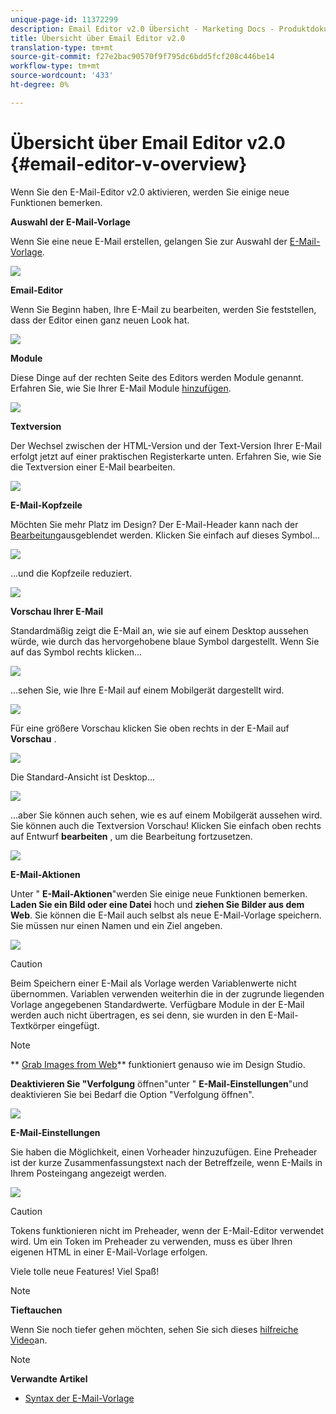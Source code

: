 ```yaml
---
unique-page-id: 11372299
description: Email Editor v2.0 Übersicht - Marketing Docs - Produktdokumentation
title: Übersicht über Email Editor v2.0
translation-type: tm+mt
source-git-commit: f27e2bac90570f9f795dc6bdd5fcf208c446be14
workflow-type: tm+mt
source-wordcount: '433'
ht-degree: 0%

---
```



# Übersicht über Email Editor v2.0 {#email-editor-v-overview}

Wenn Sie den E-Mail-Editor v2.0 aktivieren, werden Sie einige neue Funktionen bemerken.

**Auswahl der E-Mail-Vorlage**

Wenn Sie eine neue E-Mail erstellen, gelangen Sie zur Auswahl der [E-Mail-Vorlage](email-template-picker-overview.md).

![](assets/starter-templates-1.png)

**Email-Editor**

Wenn Sie Beginn haben, Ihre E-Mail zu bearbeiten, werden Sie feststellen, dass der Editor einen ganz neuen Look hat.

![](assets/two-4.png)

**Module**

Diese Dinge auf der rechten Seite des Editors werden Module genannt. Erfahren Sie, wie Sie Ihrer E-Mail Module [hinzufügen](add-modules-to-your-email.md).

![](assets/three-4.png)

**Textversion**

Der Wechsel zwischen der HTML-Version und der Text-Version Ihrer E-Mail erfolgt jetzt auf einer praktischen Registerkarte unten. Erfahren Sie, wie Sie die Textversion einer E-Mail [](../../../../product-docs/email-marketing/general/creating-an-email/edit-the-text-version-of-an-email.md)bearbeiten.

![](assets/four-3.png)

**E-Mail-Kopfzeile**

Möchten Sie mehr Platz im Design? Der E-Mail-Header kann nach der [Bearbeitung](../../../../product-docs/email-marketing/general/creating-an-email/edit-your-email-header.md)ausgeblendet werden. Klicken Sie einfach auf dieses Symbol...

![](assets/five-4.png)

...und die Kopfzeile reduziert.

![](assets/six-3.png)

**Vorschau Ihrer E-Mail**

Standardmäßig zeigt die E-Mail an, wie sie auf einem Desktop aussehen würde, wie durch das hervorgehobene blaue Symbol dargestellt. Wenn Sie auf das Symbol rechts klicken...

![](assets/seven-3.png)

...sehen Sie, wie Ihre E-Mail auf einem Mobilgerät dargestellt wird.

![](assets/eight-3.png)

Für eine größere Vorschau klicken Sie oben rechts in der E-Mail auf **Vorschau** .

![](assets/preview1.png)

Die Standard-Ansicht ist Desktop...

![](assets/preview2.png)

...aber Sie können auch sehen, wie es auf einem Mobilgerät aussehen wird. Sie können auch die Textversion Vorschau! Klicken Sie einfach oben rechts auf Entwurf **bearbeiten** , um die Bearbeitung fortzusetzen.

[![](assets/preview3.png)](../../../../product-docs/demand-generation/images-and-files/grab-the-images-from-a-web-page.md)

**E-Mail-Aktionen**

Unter &quot; **E-Mail-Aktionen**&quot;werden Sie einige neue Funktionen bemerken. **Laden Sie ein Bild oder eine Datei** hoch und **ziehen Sie Bilder aus dem Web**. Sie können die E-Mail auch selbst als neue E-Mail-Vorlage speichern. Sie müssen nur einen Namen und ein Ziel angeben.

![](assets/nine-3.png)

>[!CAUTION]
>
>Beim Speichern einer E-Mail als Vorlage werden Variablenwerte nicht übernommen. Variablen verwenden weiterhin die in der zugrunde liegenden Vorlage angegebenen Standardwerte. Verfügbare Module in der E-Mail werden auch nicht übertragen, es sei denn, sie wurden in den E-Mail-Textkörper eingefügt.

>[!NOTE]
>
>** [Grab Images from Web](../../../../product-docs/demand-generation/images-and-files/grab-the-images-from-a-web-page.md)** funktioniert genauso wie im Design Studio.

**Deaktivieren Sie &quot;Verfolgung** öffnen&quot;unter &quot; **E-Mail-Einstellungen**&quot;und deaktivieren Sie bei Bedarf die Option &quot;Verfolgung öffnen&quot;.

![](assets/thirteen-1.png)

**E-Mail-Einstellungen**

Sie haben die Möglichkeit, einen Vorheader hinzuzufügen. Eine Preheader ist der kurze Zusammenfassungstext nach der Betreffzeile, wenn E-Mails in Ihrem Posteingang angezeigt werden.

![](assets/edit-settings-preheader-2.png)

>[!CAUTION]
>
>Tokens funktionieren nicht im Preheader, wenn der E-Mail-Editor verwendet wird. Um ein Token im Preheader zu verwenden, muss es über Ihren eigenen HTML in einer E-Mail-Vorlage erfolgen.

Viele tolle neue Features! Viel Spaß!

>[!NOTE]
>
>**Tieftauchen**
>
>Wenn Sie noch tiefer gehen möchten, sehen Sie sich dieses [hilfreiche Video](https://nation.marketo.com/videos/1463)an.

>[!NOTE]
>
>**Verwandte Artikel**
>
>* [Syntax der E-Mail-Vorlage](email-template-syntax.md)

>




